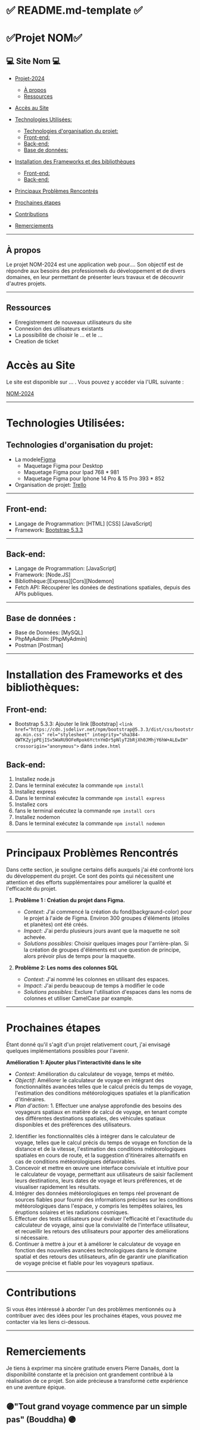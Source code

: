 # ✅ README.md-template ✅ 
# ✅**Projet NOM**✅ 

## 💻 Site Nom 💻

- [Projet-2024](#projet-2024)
  - [À propos](#à-propos)
  - [Ressources](#ressources)
- [Accès au Site](#accès-au-site)
- [Technologies Utilisées:](#technologies-utilisées)
  - [Technologies d'organisation du projet:](#technologies-d'organisation-du-projet)
  - [Front-end:](#front-end)
  - [Back-end:](#back-end)
  - [Base de données:](#base-de-données)
- [Installation des Frameworks et des bibliothèques](#installation-des-frameworks-et-des-bibliothèques)
  - [Front-end:](#front-end)
  - [Back-end:](#back-end)
  
- [Principaux Problèmes Rencontrés](#principaux-problèmes-rencontrés)
- [Prochaines étapes](#prochaines-étapes)
- [Contributions](#contributions)
- [Remerciements](#remerciements)
  
---

## À propos

Le projet NOM-2024 est une application web pour.... Son objectif est de répondre aux besoins des professionnels du développement et de divers domaines, en leur permettant de présenter leurs travaux et de découvrir d'autres projets.

---

## Ressources

- Enregistrement de nouveaux utilisateurs du site
- Connexion des utilisateurs existants
- La possibilité de choisir le ... et le ...
- Creation de ticket

# Accès au Site

Le site est disponible sur ... . Vous pouvez y accéder via l'URL suivante :

[NOM-2024](http://localhost:8888)

---

# Technologies Utilisées:

## Technologies d'organisation du projet:
- La modele[Figma](https://www.figma.com/)
  - Maquetage Figma pour Desktop
  - Maquetage Figma pour Ipad 768 * 981
  - Maquetage Figma pour Iphone 14 Pro & 15 Pro 393 * 852
- Organisation de projet: [Trello](https://trello.com/)

---

## Front-end:
- Langage de Programmation: [HTML] [CSS] [JavaScript]
- Framework: [Bootstrap 5.3.3](https://getbootstrap.com/)

---

## Back-end:
- Langage de Programmation: [JavaScript]
- Framework: [Node.JS]
- Bibliothèque:[Express][Cors][Nodemon]
- Fetch API: Récoupérer les donées de destinations spatiales, depuis des APIs publiques.

---

## Base de données :
- Base de Données: [MySQL]
- PhpMyAdmin: [PhpMyAdmin]
- Postman [Postman]
  
---

# Installation des Frameworks et des bibliothèques:

## Front-end:

- Bootstrap 5.3.3:
  Ajouter le link [Bootstrap] `<link href="https://cdn.jsdelivr.net/npm/bootstrap@5.3.3/dist/css/bootstrap.min.css" rel="stylesheet" integrity="sha384-QWTKZyjpPEjISv5WaRU9OFeRpok6YctnYmDr5pNlyT2bRjXh0JMhjY6hW+ALEwIH" crossorigin="anonymous">` dans `index.html`

## Back-end:

1. Installez node.js 
2. Dans le terminal exécutez la commande `npm install`
3. Installez express
4. Dans le terminal exécutez la commande `npm install express`
5. Installez cors
6. fans le terminal exécutez la commande `npm install cors`
7. Installez nodemon
6. Dans le terminal exécutez la commande `npm install nodemon`

---

# Principaux Problèmes Rencontrés

Dans cette section, je souligne certains défis auxquels j'ai été confronté lors du développement du projet. Ce sont des points qui nécessitent une attention et des efforts supplémentaires pour améliorer la qualité et l'efficacité du projet.

1. **Problème 1 : Création du projet dans Figma.**
   - *Context*: J'ai commencé la création du fond(backgraund-color) pour le projet à l'aide de Figma. Environ 300 groupes d'éléments (étoiles et planètes) ont été créés.
   - *Impact*: J'ai perdu plusieurs jours avant que la maquette ne soit achevée.
   - *Solutions possibles*: Choisir quelques images pour l'arrière-plan. Si la création de groupes d'éléments est une question de principe, alors prévoir plus de temps pour la maquette.

2. **Problème 2: Les noms des colonnes SQL**
   - *Context*: J'ai nommé les colonnes en utilisant des espaces.
   - *Impact*: J'ai perdu beaucoup de temps à modifier le code
   - *Solutions possibles*: Exclure l'utilisation d'espaces dans les noms de colonnes et utiliser CamelCase par example.

---

# Prochaines étapes

Étant donné qu'il s'agit d'un projet relativement court, j'ai envisagé quelques implémentations possibles pour l'avenir.

 **Amélioration 1: Ajouter plus l'interactivité dans le site**
   - *Context*: Amélioration du calculateur de voyage, temps et météo.
   - *Objectif*: Améliorer le calculateur de voyage en intégrant des fonctionnalités avancées telles que le calcul précis du temps de voyage, l'estimation des conditions météorologiques spatiales et la planification d'itinéraires.
   - *Plan d'action*: 1. Effectuer une analyse approfondie des besoins des voyageurs spatiaux en matière de calcul de voyage, en tenant compte des différentes destinations spatiales, des véhicules spatiaux disponibles et des préférences des utilisateurs.
2. Identifier les fonctionnalités clés à intégrer dans le calculateur de voyage, telles que le calcul précis du temps de voyage en fonction de la distance et de la vitesse, l'estimation des conditions météorologiques spatiales en cours de route, et la suggestion d'itinéraires alternatifs en cas de conditions météorologiques défavorables.
3. Concevoir et mettre en œuvre une interface conviviale et intuitive pour le calculateur de voyage, permettant aux utilisateurs de saisir facilement leurs destinations, leurs dates de voyage et leurs préférences, et de visualiser rapidement les résultats.
4. Intégrer des données météorologiques en temps réel provenant de sources fiables pour fournir des informations précises sur les conditions météorologiques dans l'espace, y compris les tempêtes solaires, les éruptions solaires et les radiations cosmiques.
5. Effectuer des tests utilisateurs pour évaluer l'efficacité et l'exactitude du calculateur de voyage, ainsi que la convivialité de l'interface utilisateur, et recueillir les retours des utilisateurs pour apporter des améliorations si nécessaire.
6. Continuer à mettre à jour et à améliorer le calculateur de voyage en fonction des nouvelles avancées technologiques dans le domaine spatial et des retours des utilisateurs, afin de garantir une planification de voyage précise et fiable pour les voyageurs spatiaux.

---

# Contributions

Si vous êtes intéressé à aborder l'un des problèmes mentionnés ou à contribuer avec des idées pour les prochaines étapes, vous pouvez me contacter via les liens ci-dessous.

---

# Remerciements

Je tiens à exprimer ma sincère gratitude envers Pierre Danaës, dont la disponibilité constante et la précision ont grandement contribué à la réalisation de ce projet. Son aide précieuse a transformé cette expérience en une aventure épique.

## 🟣"Tout grand voyage commence par un simple pas" (Bouddha) 🟣
